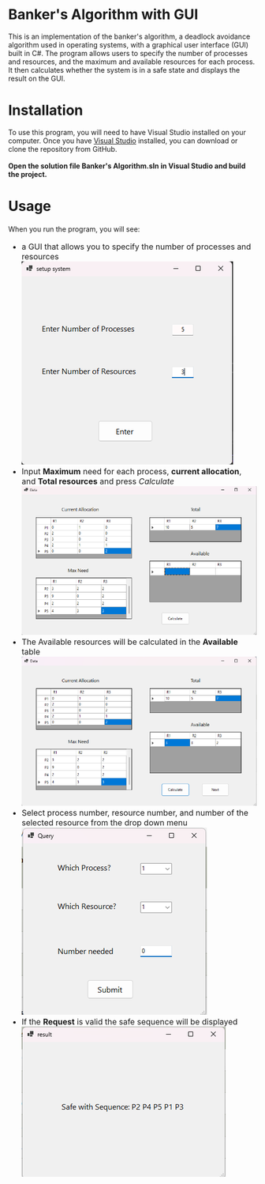 # Banker's Algorithm with GUI
This is an implementation of the banker's algorithm, a deadlock avoidance algorithm used in operating systems, with a graphical user interface (GUI) built in C#. The program allows users to specify the number of processes and resources, and the maximum and available resources for each process. It then calculates whether the system is in a safe state and displays the result on the GUI.
# Installation
To use this program, you will need to have Visual Studio installed on your computer. Once you have [Visual Studio](https://visualstudio.microsoft.com/) installed, you can download or clone the repository from GitHub. <br /><br />
**Open the solution file Banker's Algorithm.sln in Visual Studio and build the project.**
# Usage
When you run the program, you will see:
<font size = "3">
- a GUI that allows you to specify the number of processes and resources<br />
![setup system](/Screenshots/setup_system.png)<br/>
- Input **Maximum** need for each process, **current allocation**, and **Total resources** and press *Calculate*<br/>
![Data1](/Screenshots/Data1.png)<br/>
- The Available resources will be calculated in the **Available** table<br/>
![Data2](/Screenshots/Data2.png)<br/>
- Select process number, resource number, and number of the selected resource from the drop down menu<br/>
![Request](/Screenshots/Request.png)<br/>
- If the **Request** is valid the safe sequence will be displayed<br/>
![Result](/Screenshots/Result.png)<br/>
 </font>

